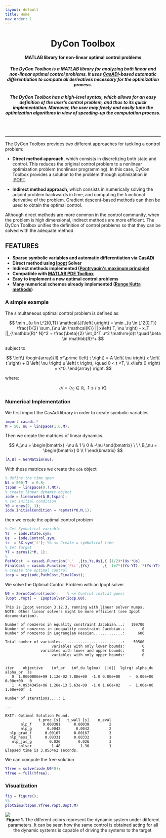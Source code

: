 ```yaml
---
layout: default
title: Home
nav_order: 1
---
```

<center>
<h1 class="main-title"><b>DyCon Toolbox</b></h1>
<h4> <b>MATLAB library for non-linear optimal control problems</b></h4>

<h5>The DyCon Toolbox is a MATLAB library for analyzing both linear and non-linear optimal control problems. It uses <a href="https://web.casadi.org/">CasADi</a>-based automatic differentiation to compute all derivatives necessary for the optimization process.</h5>

<h5>The DyCon Toolbox has a high-level syntax, which allows for an easy definition of the user’s control problem, and thus to its quick implementation. Moreover, the user may freely and easily tune the optimization algorithms in view of speeding-up the computation process.
</h5>
<div>
   <a href="https://www.facebook.com/deustoCCM/" class="fa fa-facebook-square" style="padding: 10px;font-size: 25px; color: #777;" width="100%"></a>
   <a href="https://twitter.com/deustoccm" class="fa fa-twitter"         style="padding: 10px;font-size: 25px; color: #777"  width="100%"></a>
   <a href="https://www.linkedin.com/showcase/deustoccm/" class="fa fa-linkedin-square" style="padding: 10px;font-size: 25px; color: #777"  width="100%"></a>
   <a href="https://deustotech.github.io/DyCon-Blog/" class="fa fa-window-maximize" style="padding: 10px;font-size: 25px; color: #777"  width="100%"></a>
   <a href="https://github.com/DeustoTech" class="fa fa-github" style="padding: 10px;font-size: 25px; color: #777"  width="100%"></a>
</div>
</center>
<hr>

The DyCon Toolbox provides two different approaches for tackling a control problem:

- **Direct method approach**, which consists in discretizing both state and control. This reduces the original control problem to a nonlinear optimization problem (nonlinear programming). In this case, DyCon Toolbox provides a solution to the problem through optimization in <a href="https://coin-or.github.io/Ipopt/">IPOPT</a>.

- **Indirect method approach**, which consists in numerically solving the adjoint problem backwards in time, and computing the functional derivative of the problem. Gradient descent-based methods can then be used to obtain the optimal control.

Although direct methods are more common in the control community, when the problem is high dimensional, indirect methods are more efficient. The DyCon Toolbox unifies the definition of control problems so that they can be solved with the adequate method.

<h2><b>FEATURES</b></h2>

- **Sparse symbolic variables and automatic differentiation via <a href="https://web.casadi.org/">CasADi</a>**
- **Direct method using <a href="https://coin-or.github.io/Ipopt/">Ipopt</a> Solver**
- **Indirect methods implemented (<a href="https://en.wikipedia.org/wiki/Pontryagin%27s_maximum_principle">Pontryagin's maximum principle</a>)**
- **Compatible with <a href="https://es.mathworks.com/products/pde.html">MATLAB PDE Toolbox</a>**
- **Easy to implement a new optimal control problems**
- **Many numerical schemes already implemented (<a href="https://en.wikipedia.org/wiki/List_of_Runge%E2%80%93Kutta_methods">Runge Kutta methods</a>)**

### A simple example

The simultaneous optimal control problem is defined as:

$$
\min _{u \in L^2(0,T)} \mathcal{J}\left( u\right) = 
\min _{u \in L^2(0,T)} \frac{1}{2}  \sum_{\nu \in \mathcal{K}}  || x\left( T, \nu \right) - x_T ||_{\mathbb{R}^ N}^2  + 
\frac{\beta}{2} \int_0^T u^2 \mathrm{d}t \quad \beta \in \mathbb{R}^+
$$

subject to:

$$
\left\{
\begin{array}{ll}
x^\prime \left( t \right) = A \left( \nu \right) x \left( t \right) + B \left( \nu \right) u \left( t \right), \quad 0 < t <T, \\
x\left( 0 \right) = x^0.
\end{array}
\right.
$$

where:

$$
\mathcal{K}= \left\{ \nu_i \in \mathbb{R}, \enspace 1\leq i \leq K \right\}
$$

### Numerical Implementation

We first import the CasAdi library in order to create symbolic variables

```matlab
import casadi.*
M = 50; nu = linspace(1,6,M);
```
Then we create the matrices of linear dynamics.

$$
A_\nu = \begin{bmatrix}
  -\nu & 1 \\
  0    & -\nu
\end{bmatrix} \ \ \ 
B_\nu = \begin{bmatrix}
0 \\
1 
\end{bmatrix}
$$

```matlab
[A,B] = GenMatSim(nu);
```

With these matrices we create the `ode` object

```matlab
% define the time span
Nt = 500;T  = 0.8;
tspan = linspace(0,T,Nt);
% create linear dynamic object
iode = linearode(A,B,tspan);
% set initial condition
Y0 = ones(2, 1);
iode.InitialCondition = repmat(Y0,M,1);
```

then we create the optimal control problem

```matlab
% Get Symbolical variable
Ys  = iode.State.sym;
Us  = iode.Control.sym;
ts  = SX.sym('t'); %% <= Create a symbolical time
% Set Target
YT = zeros(2*M, 1);
%
PathCost  = casadi.Function('L'  ,{ts,Ys,Us},{ (1/2)*(Us'*Us)           });
FinalCost = casadi.Function('Psi',{Ys}      ,{  1e7*((Ys-YT).'*(Ys-YT)) });
% Create the optimal control
iocp = ocp(iode,PathCost,FinalCost);
```

We solve the Optimal Control Problem with an Ipopt solver

```matlab
U0 = ZerosControl(iode);    % <= Control initial guess
[Uopt ,Yopt] =  IpoptSolver(iocp,U0);
```

```
This is Ipopt version 3.12.3, running with linear solver mumps.
NOTE: Other linear solvers might be more efficient (see Ipopt documentation).

Number of nonzeros in equality constraint Jacobian...:   199700
Number of nonzeros in inequality constraint Jacobian.:        0
Number of nonzeros in Lagrangian Hessian.............:      600

Total number of variables............................:    50500
                     variables with only lower bounds:        0
                variables with lower and upper bounds:        0
                     variables with only upper bounds:        0


iter    objective    inf_pr   inf_du lg(mu)  ||d||  lg(rg) alpha_du alpha_pr  ls
   0  1.0000000e+09 1.12e-02 7.88e+00  -1.0 0.00e+00    -  0.00e+00 0.00e+00   0
   1  4.0934345e+06 1.26e-13 5.63e-09  -1.0 1.66e+02    -  1.00e+00 1.00e+00f  1

Number of Iterations....: 1

...

EXIT: Optimal Solution Found.
               t_proc [s]   t_wall [s]    n_eval
       nlp_f     0.000381      0.00038         2
       nlp_g       0.0042       0.0042         2
  nlp_grad_f      0.00167      0.00167         3
  nlp_hess_l      0.00331      0.00332         1
   nlp_jac_g        0.026        0.026         3
      solver         1.48         1.36         1
Elapsed time is 3.853462 seconds.

```

We can compute the free solution
```matlab
Yfree = solve(iode,U0*0);
Yfree = full(Yfree);
```

### Visualization

```matlab
fig = figure();
%%
plotSimu(tspan,Yfree,Yopt,Uopt,M)
```


<img src="https://deustotech.github.io//DyCon-Blog/assets/imgs/WP01/P0009/copiaRM_01.png">
<center><b>Figure 1. </b>The different colors represent the dynamic system under different parameters. It can be seen how the same control is obtained acting for all the dynamic systems is capable of driving the systems to the target.</center>